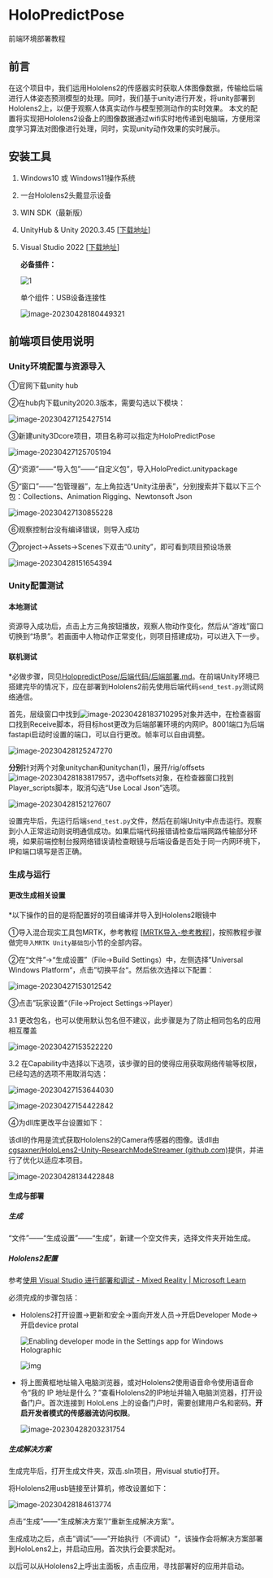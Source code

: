 # HoloPredictPose

前端环境部署教程



## 前言

在这个项目中，我们运用Hololens2的传感器实时获取人体图像数据，传输给后端进行人体姿态预测模型的处理。同时，我们基于unity进行开发，将unity部署到Hololens2上，以便于观察人体真实动作与模型预测动作的实时效果。
本文的配置将实现把Hololens2设备上的图像数据通过wifi实时地传递到电脑端，方便用深度学习算法对图像进行处理，同时，实现unity动作效果的实时展示。



## 安装工具

1. Windows10 或 Windows11操作系统

2. 一台Hololens2头戴显示设备

3. WIN SDK（最新版）

4. UnityHub & Unity 2020.3.45  [[下载地址](https://unity.cn/releases/full/2020)]

5. Visual Studio 2022 [[下载地址](https://visualstudio.microsoft.com/zh-hans/)]

   **必备插件：**

   ![1](https://sinkers-pic.oss-cn-beijing.aliyuncs.com/img/1.png)
   
   单个组件：USB设备连接性
   
   ![image-20230428180449321](https://sinkers-pic.oss-cn-beijing.aliyuncs.com/img/image-20230428180449321.png)



## 前端项目使用说明

### Unity环境配置与资源导入

①官网下载unity hub

②在hub内下载unity2020.3版本，需要勾选以下模块：

![image-20230427125427514](https://sinkers-pic.oss-cn-beijing.aliyuncs.com/img/image-20230427125427514.png)

③新建unity3Dcore项目，项目名称可以指定为HoloPredictPose

![image-20230427125705194](https://sinkers-pic.oss-cn-beijing.aliyuncs.com/img/image-20230427125705194.png)

④“资源”——“导入包”——“自定义包”，导入HoloPredict.unitypackage

⑤“窗口”——“包管理器”，左上角拉选“Unity注册表”，分别搜索并下载以下三个包：Collections、Animation Rigging、Newtonsoft Json

![image-20230427130855228](https://sinkers-pic.oss-cn-beijing.aliyuncs.com/img/image-20230427130855228.png)

⑥观察控制台没有编译错误，则导入成功

⑦project->Assets->Scenes下双击“0.unity”，即可看到项目预设场景

![image-20230428151654394](https://sinkers-pic.oss-cn-beijing.aliyuncs.com/img/image-20230428151654394.png)



### Unity配置测试

#### 本地测试

资源导入成功后，点击上方三角按钮播放，观察人物动作变化，然后从“游戏”窗口切换到“场景”。若画面中人物动作正常变化，则项目搭建成功，可以进入下一步。

#### 联机测试

*必做步骤，同见[HolopredictPose/后端代码/后端部署.md](https://github.com/sinkers-lan/HoloPredictPose/blob/main/%E5%90%8E%E7%AB%AF%E6%BA%90%E7%A0%81/%E5%90%8E%E7%AB%AF%E9%83%A8%E7%BD%B2.md#%E5%89%8D%E5%90%8E%E7%AB%AF%E8%BF%9E%E6%8E%A5%E6%B5%8B%E8%AF%95)。在前端Unity环境已搭建完毕的情况下，应在部署到Hololens2前先使用后端代码`send_test.py`测试网络通信。

首先，层级窗口中找到![image-20230428183710295](https://sinkers-pic.oss-cn-beijing.aliyuncs.com/img/image-20230428183710295.png)对象并选中，在检查器窗口找到Receive脚本，将目标host更改为后端部署环境的内网IP。8001端口为后端fastapi启动时设置的端口，可以自行更改。帧率可以自由调整。

![image-20230428125247270](https://sinkers-pic.oss-cn-beijing.aliyuncs.com/img/image-20230428125247270.png)

**分别**针对两个对象unitychan和unitychan(1)，展开/rig/offsets![image-20230428183817957](https://sinkers-pic.oss-cn-beijing.aliyuncs.com/img/image-20230428183817957.png)，选中offsets对象，在检查器窗口找到Player_scripts脚本，取消勾选“Use Local Json”选项。

![image-20230428152127607](https://sinkers-pic.oss-cn-beijing.aliyuncs.com/img/image-20230428152127607.png)

设置完毕后，先运行后端`send_test.py`文件，然后在前端Unity中点击运行。观察到小人正常运动则说明通信成功。如果后端代码报错请检查后端网路传输部分环境，如果前端控制台报网络错误请检查眼镜与后端设备是否处于同一内网环境下，IP和端口填写是否正确。



### 生成与运行

#### 更改生成相关设置

*以下操作的目的是将配置好的项目编译并导入到Hololens2眼镜中

①导入混合现实工具包MRTK，参考教程 [[MRTK导入-参考教程](https://learn.microsoft.com/zh-cn/training/modules/learn-mrtk-tutorials/1-5-exercise-configure-resources?ns-enrollment-type=learningpath&ns-enrollment-id=learn.azure.beginner-hololens-2-tutorials&tabs=openxr)]，按照教程步骤做完`导入MRTK Unity基础包`小节的全部内容。

②在“文件”->“生成设置”（File->Build Settings）中，左侧选择”Universal Windows Platform“，点击”切换平台“。然后依次选择以下配置：

![image-20230427153012542](https://sinkers-pic.oss-cn-beijing.aliyuncs.com/img/image-20230427153012542.png)

③点击”玩家设置“（File->Project Settings->Player）

3.1 更改包名，也可以使用默认包名但不建议，此步骤是为了防止相同包名的应用相互覆盖

![image-20230427153522220](https://sinkers-pic.oss-cn-beijing.aliyuncs.com/img/image-20230427153522220.png)

3.2 在Capability中选择以下选项，该步骤的目的使得应用获取网络传输等权限，已经勾选的选项不用取消勾选：

![image-20230427153644030](https://sinkers-pic.oss-cn-beijing.aliyuncs.com/img/image-20230427153644030.png)

![image-20230427154422842](https://sinkers-pic.oss-cn-beijing.aliyuncs.com/img/image-20230427154422842.png)

④为dll库更改平台设置如下：

该dll的作用是流式获取Hololens2的Camera传感器的图像。该dll由[cgsaxner/HoloLens2-Unity-ResearchModeStreamer (github.com)](https://github.com/cgsaxner/HoloLens2-Unity-ResearchModeStreamer)提供，并进行了优化以适应本项目。

![image-20230428134422848](https://sinkers-pic.oss-cn-beijing.aliyuncs.com/img/image-20230428134422848.png)

#### 生成与部署

##### 生成

“文件”——“生成设置”——“生成”，新建一个空文件夹，选择文件夹开始生成。

##### Hololens2配置

参考[使用 Visual Studio 进行部署和调试 - Mixed Reality | Microsoft Learn](https://learn.microsoft.com/zh-cn/windows/mixed-reality/develop/advanced-concepts/using-visual-studio?tabs=hl2)

必须完成的步骤包括：

- Hololens2打开设置->更新和安全->面向开发人员->开启Developer Mode->开启device protal

  ![Enabling developer mode in the Settings app for Windows Holographic](https://sinkers-pic.oss-cn-beijing.aliyuncs.com/img/using-windows-portal-img-01.jpg)

  ![img](https://sinkers-pic.oss-cn-beijing.aliyuncs.com/img/deviceportal_usbncm_ipaddress.jpg)

- 将上图黄框地址输入电脑浏览器，或对Hololens2使用语音命令使用语音命令“我的 IP 地址是什么？”查看Hololens2的IP地址并输入电脑浏览器，打开设备门户。首次连接到 HoloLens 上的设备门户时，需要创建用户名和密码。**开启开发者模式的传感器流访问权限**。

  ![image-20230428203231754](https://sinkers-pic.oss-cn-beijing.aliyuncs.com/img/image-20230428203231754.png)

##### 生成解决方案

生成完毕后，打开生成文件夹，双击.sln项目，用visual stutio打开。

将Hololens2用usb链接至计算机，修改设置如下：

![image-20230428184613774](https://sinkers-pic.oss-cn-beijing.aliyuncs.com/img/image-20230428184613774.png)

点击“生成”——“生成解决方案”/“重新生成解决方案"。

生成成功之后，点击”调试“——”开始执行（不调试）“，该操作会将解决方案部署到HoloLens2上，并启动应用。首次执行会要求配对。

以后可以从Hololens2上呼出主面板，点击应用，寻找部署好的应用并启动。

